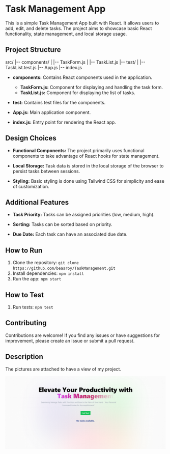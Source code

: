 # Task Management App

This is a simple Task Management App built with React. It allows users to add, edit, and delete tasks. The project aims to showcase basic React functionality, state management, and local storage usage.

## Project Structure


src/
|-- components/
| |-- TaskForm.js
| |-- TaskList.js
|-- test/
| |-- TaskList.test.js
|-- App.js
|-- index.js


- **components:** Contains React components used in the application.
  - **TaskForm.js:** Component for displaying and handling the task form.
  - **TaskList.js:** Component for displaying the list of tasks.

- **test:** Contains test files for the components.

- **App.js:** Main application component.

- **index.js:** Entry point for rendering the React app.

## Design Choices

- **Functional Components:** The project primarily uses functional components to take advantage of React hooks for state management.

- **Local Storage:** Task data is stored in the local storage of the browser to persist tasks between sessions.

- **Styling:** Basic styling is done using Tailwind CSS for simplicity and ease of customization.

## Additional Features

- **Task Priority:** Tasks can be assigned priorities (low, medium, high).

- **Sorting:** Tasks can be sorted based on priority.

- **Due Date:** Each task can have an associated due date.

## How to Run

1. Clone the repository: `git clone https://github.com/beasroy/TaskManagement.git`
2. Install dependencies: `npm install`
3. Run the app: `npm start`

## How to Test

1. Run tests: `npm test`

## Contributing

Contributions are welcome! If you find any issues or have suggestions for improvement, please create an issue or submit a pull request.
## Description

The pictures are attached to have a view of my project.

![When NO task available](images\notask.png)
